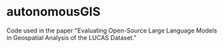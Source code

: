 # autonomousGIS
Code used in the paper "Evaluating Open-Source Large Language Models in Geospatial Analysis of the LUCAS Dataset."
